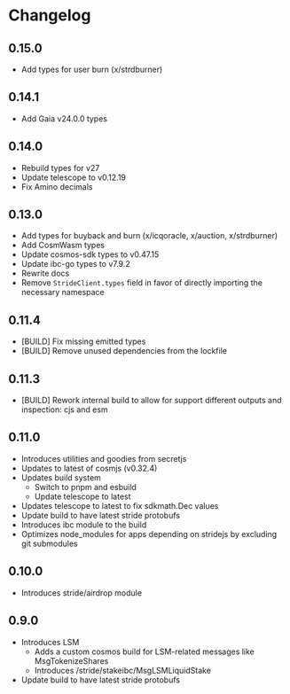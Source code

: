 # Changelog

## 0.15.0

- Add types for user burn (x/strdburner)

## 0.14.1

- Add Gaia v24.0.0 types

## 0.14.0

- Rebuild types for v27
- Update telescope to v0.12.19
- Fix Amino decimals

## 0.13.0

- Add types for buyback and burn (x/icqoracle, x/auction, x/strdburner)
- Add CosmWasm types
- Update cosmos-sdk types to v0.47.15
- Update ibc-go types to v7.9.2
- Rewrite docs
- Remove `StrideClient.types` field in favor of directly importing the necessary namespace

## 0.11.4

- [BUILD] Fix missing emitted types
- [BUILD] Remove unused dependencies from the lockfile

## 0.11.3

- [BUILD] Rework internal build to allow for support different outputs and inspection: cjs and esm

## 0.11.0

- Introduces utilities and goodies from secretjs
- Updates to latest of cosmjs (v0.32.4)
- Updates build system
  - Switch to pnpm and esbuild
  - Update telescope to latest
- Updates telescope to latest to fix sdkmath.Dec values
- Update build to have latest stride protobufs
- Introduces ibc module to the build
- Optimizes node_modules for apps depending on stridejs by excluding git submodules

## 0.10.0

- Introduces stride/airdrop module

## 0.9.0

- Introduces LSM
  - Adds a custom cosmos build for LSM-related messages like MsgTokenizeShares
  - Introduces /stride/stakeibc/MsgLSMLiquidStake
- Update build to have latest stride protobufs
